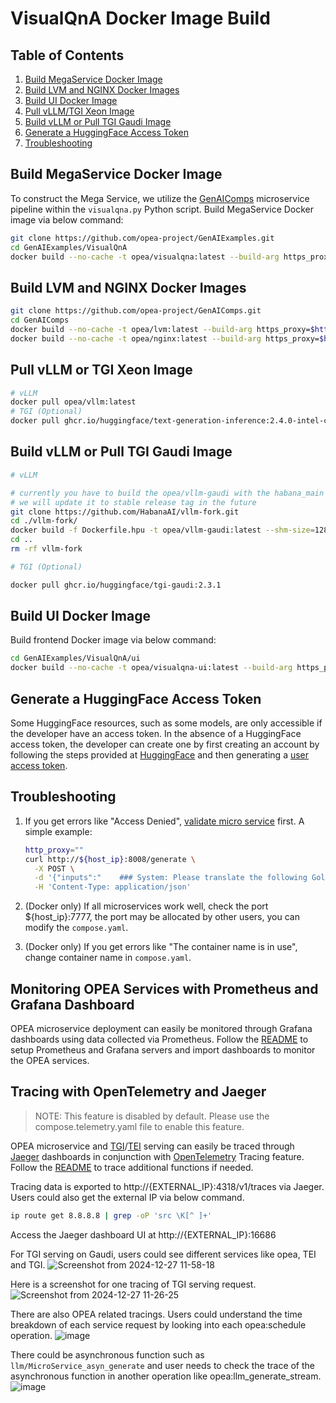 # VisualQnA Docker Image Build

## Table of Contents

1. [Build MegaService Docker Image](#build-megaservice-docker-image)
2. [Build LVM and NGINX Docker Images](#build-lvm-and-nginx-docker-images)
3. [Build UI Docker Image](#build-ui-docker-image)
4. [Pull vLLM/TGI Xeon Image](#pull-vllm-or-tgi-xeon-image)
5. [Build vLLM or Pull TGI Gaudi Image](#build-vllm-or-pull-tgi-gaudi-image)
5. [Generate a HuggingFace Access Token](#generate-a-huggingface-access-token)
6. [Troubleshooting](#troubleshooting)

## Build MegaService Docker Image

To construct the Mega Service, we utilize the [GenAIComps](https://github.com/opea-project/GenAIComps.git) microservice pipeline within the `visualqna.py` Python script. Build MegaService Docker image via below command:

```bash
git clone https://github.com/opea-project/GenAIExamples.git
cd GenAIExamples/VisualQnA
docker build --no-cache -t opea/visualqna:latest --build-arg https_proxy=$https_proxy --build-arg http_proxy=$http_proxy -f Dockerfile .
```

## Build LVM and NGINX Docker Images

```bash
git clone https://github.com/opea-project/GenAIComps.git
cd GenAIComps
docker build --no-cache -t opea/lvm:latest --build-arg https_proxy=$https_proxy --build-arg http_proxy=$http_proxy -f comps/lvms/src/Dockerfile .
docker build --no-cache -t opea/nginx:latest --build-arg https_proxy=$https_proxy --build-arg http_proxy=$http_proxy -f comps/third_parties/nginx/src/Dockerfile .
```

## Pull vLLM or TGI Xeon Image

```bash
# vLLM
docker pull opea/vllm:latest
# TGI (Optional)
docker pull ghcr.io/huggingface/text-generation-inference:2.4.0-intel-cpu
```

## Build vLLM or Pull TGI Gaudi Image

```bash
# vLLM

# currently you have to build the opea/vllm-gaudi with the habana_main branch and the specific commit locally
# we will update it to stable release tag in the future
git clone https://github.com/HabanaAI/vllm-fork.git
cd ./vllm-fork/
docker build -f Dockerfile.hpu -t opea/vllm-gaudi:latest --shm-size=128g . --build-arg https_proxy=$https_proxy --build-arg http_proxy=$http_proxy
cd ..
rm -rf vllm-fork
```

```bash
# TGI (Optional)

docker pull ghcr.io/huggingface/tgi-gaudi:2.3.1
```

## Build UI Docker Image

Build frontend Docker image via below command:

```bash
cd GenAIExamples/VisualQnA/ui
docker build --no-cache -t opea/visualqna-ui:latest --build-arg https_proxy=$https_proxy --build-arg http_proxy=$http_proxy -f docker/Dockerfile .
```

## Generate a HuggingFace Access Token

Some HuggingFace resources, such as some models, are only accessible if the developer have an access token. In the absence of a HuggingFace access token, the developer can create one by first creating an account by following the steps provided at [HuggingFace](https://huggingface.co/) and then generating a [user access token](https://huggingface.co/docs/transformers.js/en/guides/private#step-1-generating-a-user-access-token).

## Troubleshooting

1. If you get errors like "Access Denied", [validate micro service](https://github.com/opea-project/GenAIExamples/tree/main/VisualQnA/docker_compose/intel/cpu/xeon/README.md#validate-microservices) first. A simple example:

   ```bash
   http_proxy=""
   curl http://${host_ip}:8008/generate \
     -X POST \
     -d '{"inputs":"    ### System: Please translate the following Golang codes into  Python codes.    ### Original codes:    '\'''\'''\''Golang    \npackage main\n\nimport \"fmt\"\nfunc main() {\n    fmt.Println(\"Hello, World!\");\n    '\'''\'''\''    ### Translated codes:","parameters":{"max_tokens":17, "do_sample": true}}' \
     -H 'Content-Type: application/json'
   ```

2. (Docker only) If all microservices work well, check the port ${host_ip}:7777, the port may be allocated by other users, you can modify the `compose.yaml`.
3. (Docker only) If you get errors like "The container name is in use", change container name in `compose.yaml`.

## Monitoring OPEA Services with Prometheus and Grafana Dashboard

OPEA microservice deployment can easily be monitored through Grafana dashboards using data collected via Prometheus. Follow the [README](https://github.com/opea-project/GenAIEval/blob/main/evals/benchmark/grafana/README.md) to setup Prometheus and Grafana servers and import dashboards to monitor the OPEA services.

## Tracing with OpenTelemetry and Jaeger

> NOTE: This feature is disabled by default. Please use the compose.telemetry.yaml file to enable this feature.

OPEA microservice and [TGI](https://huggingface.co/docs/text-generation-inference/en/index)/[TEI](https://huggingface.co/docs/text-embeddings-inference/en/index) serving can easily be traced through [Jaeger](https://www.jaegertracing.io/) dashboards in conjunction with [OpenTelemetry](https://opentelemetry.io/) Tracing feature. Follow the [README](https://github.com/opea-project/GenAIComps/tree/main/comps/cores/telemetry#tracing) to trace additional functions if needed.

Tracing data is exported to http://{EXTERNAL_IP}:4318/v1/traces via Jaeger.
Users could also get the external IP via below command.

```bash
ip route get 8.8.8.8 | grep -oP 'src \K[^ ]+'
```

Access the Jaeger dashboard UI at http://{EXTERNAL_IP}:16686

For TGI serving on Gaudi, users could see different services like opea, TEI and TGI.
![Screenshot from 2024-12-27 11-58-18](https://github.com/user-attachments/assets/6126fa70-e830-4780-bd3f-83cb6eff064e)

Here is a screenshot for one tracing of TGI serving request.
![Screenshot from 2024-12-27 11-26-25](https://github.com/user-attachments/assets/3a7c51c6-f422-41eb-8e82-c3df52cd48b8)

There are also OPEA related tracings. Users could understand the time breakdown of each service request by looking into each opea:schedule operation.
![image](https://github.com/user-attachments/assets/6137068b-b374-4ff8-b345-993343c0c25f)

There could be asynchronous function such as `llm/MicroService_asyn_generate` and user needs to check the trace of the asynchronous function in another operation like
opea:llm_generate_stream.
![image](https://github.com/user-attachments/assets/a973d283-198f-4ce2-a7eb-58515b77503e)
